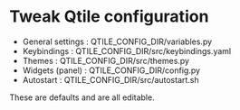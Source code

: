 # Tweak Qtile configuration
- General settings : QTILE_CONFIG_DIR/variables.py
- Keybindings : QTILE_CONFIG_DIR/src/keybindings.yaml
- Themes : QTILE_CONFIG_DIR/src/themes.py
- Widgets (panel) : QTILE_CONFIG_DIR/config.py
- Autostart : QTILE_CONFIG_DIR/src/autostart.sh

These are defaults and are all editable.